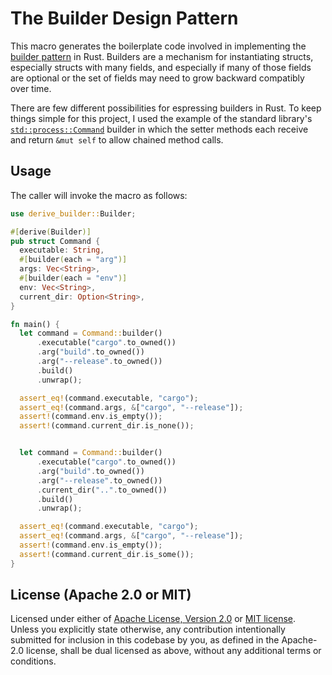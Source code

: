 # The Builder Design Pattern

This macro generates the boilerplate code involved in implementing the
[builder pattern] in Rust. Builders are a mechanism for instantiating structs,
especially structs with many fields, and especially if many of those fields are
optional or the set of fields may need to grow backward compatibly over time.

There are few different possibilities for espressing builders in Rust. To keep
things simple for this project, I used the example of the standard library's
[`std::process::Command`] builder in which the setter methods each receive and
return `&mut self` to allow chained method calls.

[builder pattern]: https://en.wikipedia.org/wiki/Builder_pattern
[`std::process::Command`]: https://doc.rust-lang.org/std/process/struct.Command.html

## Usage

The caller will invoke the macro as follows:

```rust
use derive_builder::Builder;

#[derive(Builder)]
pub struct Command {
  executable: String,
  #[builder(each = "arg")]
  args: Vec<String>,
  #[builder(each = "env")]
  env: Vec<String>,
  current_dir: Option<String>,
}

fn main() {
  let command = Command::builder()
      .executable("cargo".to_owned())
      .arg("build".to_owned())
      .arg("--release".to_owned())
      .build()
      .unwrap();

  assert_eq!(command.executable, "cargo");
  assert_eq!(command.args, &["cargo", "--release"]);
  assert!(command.env.is_empty());
  assert!(command.current_dir.is_none());


  let command = Command::builder()
      .executable("cargo".to_owned())
      .arg("build".to_owned())
      .arg("--release".to_owned())
      .current_dir("..".to_owned())
      .build()
      .unwrap();

  assert_eq!(command.executable, "cargo");
  assert_eq!(command.args, &["cargo", "--release"]);
  assert!(command.env.is_empty());
  assert!(command.current_dir.is_some());
}
```
## License (Apache 2.0 or MIT)

Licensed under either of [Apache License, Version 2.0] or [MIT license].
Unless you explicitly state otherwise, any contribution intentionally submitted
for inclusion in this codebase by you, as defined in the Apache-2.0 license,
shall be dual licensed as above, without any additional terms or conditions.

[Apache License, Version 2.0]: ./LICENSE-APACHE
[MIT license]: ./LICENSE-MIT
